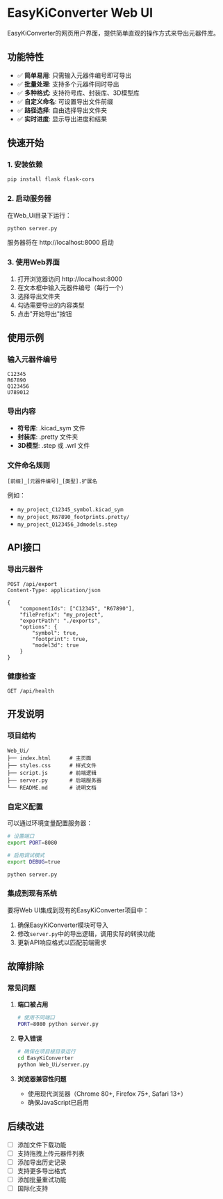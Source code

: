 # EasyKiConverter Web UI

EasyKiConverter的网页用户界面，提供简单直观的操作方式来导出元器件库。

## 功能特性

- ✅ **简单易用**: 只需输入元器件编号即可导出
- ✅ **批量处理**: 支持多个元器件同时导出
- ✅ **多种格式**: 支持符号库、封装库、3D模型库
- ✅ **自定义命名**: 可设置导出文件前缀
- ✅ **路径选择**: 自由选择导出文件夹
- ✅ **实时进度**: 显示导出进度和结果

## 快速开始

### 1. 安装依赖

```bash
pip install flask flask-cors
```

### 2. 启动服务器

在Web_Ui目录下运行：

```bash
python server.py
```

服务器将在 http://localhost:8000 启动

### 3. 使用Web界面

1. 打开浏览器访问 http://localhost:8000
2. 在文本框中输入元器件编号（每行一个）
3. 选择导出文件夹
4. 勾选需要导出的内容类型
5. 点击"开始导出"按钮

## 使用示例

### 输入元器件编号
```
C12345
R67890
Q123456
U789012
```

### 导出内容
- **符号库**: .kicad_sym 文件
- **封装库**: .pretty 文件夹
- **3D模型**: .step 或 .wrl 文件

### 文件命名规则
```
[前缀]_[元器件编号]_[类型].扩展名
```

例如：
- `my_project_C12345_symbol.kicad_sym`
- `my_project_R67890_footprints.pretty/`
- `my_project_Q123456_3dmodels.step`

## API接口

### 导出元器件
```http
POST /api/export
Content-Type: application/json

{
    "componentIds": ["C12345", "R67890"],
    "filePrefix": "my_project",
    "exportPath": "./exports",
    "options": {
        "symbol": true,
        "footprint": true,
        "model3d": true
    }
}
```

### 健康检查
```http
GET /api/health
```

## 开发说明

### 项目结构
```
Web_Ui/
├── index.html      # 主页面
├── styles.css      # 样式文件
├── script.js       # 前端逻辑
├── server.py       # 后端服务器
└── README.md       # 说明文档
```

### 自定义配置

可以通过环境变量配置服务器：

```bash
# 设置端口
export PORT=8080

# 启用调试模式
export DEBUG=true

python server.py
```

### 集成到现有系统

要将Web UI集成到现有的EasyKiConverter项目中：

1. 确保EasyKiConverter模块可导入
2. 修改`server.py`中的导出逻辑，调用实际的转换功能
3. 更新API响应格式以匹配前端需求

## 故障排除

### 常见问题

1. **端口被占用**
   ```bash
   # 使用不同端口
   PORT=8080 python server.py
   ```

2. **导入错误**
   ```bash
   # 确保在项目根目录运行
   cd EasyKiConverter
   python Web_Ui/server.py
   ```

3. **浏览器兼容性问题**
   - 使用现代浏览器（Chrome 80+, Firefox 75+, Safari 13+）
   - 确保JavaScript已启用

## 后续改进

- [ ] 添加文件下载功能
- [ ] 支持拖拽上传元器件列表
- [ ] 添加导出历史记录
- [ ] 支持更多导出格式
- [ ] 添加批量重试功能
- [ ] 国际化支持